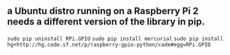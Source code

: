 
## a Ubuntu distro running on a Raspberry Pi 2 needs a different version of the library in pip.
`sudo pip uninstall RPi.GPIO`
`sudo pip install mercurial`
`sudo pip install hg+http://hg.code.sf.net/p/raspberry-gpio-python/code#egg=RPi.GPIO`

